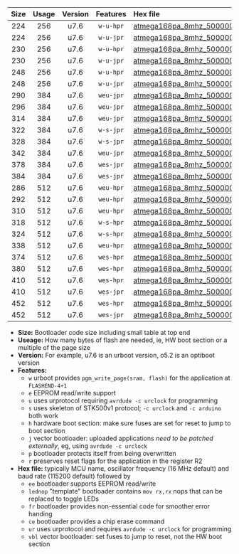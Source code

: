 |Size|Usage|Version|Features|Hex file|
|:-:|:-:|:-:|:-:|:--|
|224|256|u7.6|`w-u-hpr`|[atmega168pa_8mhz_500000bps_ur.hex](https://raw.githubusercontent.com/stefanrueger/urboot/main/atmega168pa_8mhz_500000bps_ur.hex)|
|224|256|u7.6|`w-u-jpr`|[atmega168pa_8mhz_500000bps_ur_vbl.hex](https://raw.githubusercontent.com/stefanrueger/urboot/main/atmega168pa_8mhz_500000bps_ur_vbl.hex)|
|230|256|u7.6|`w-u-hpr`|[atmega168pa_8mhz_500000bps_lednop_ur.hex](https://raw.githubusercontent.com/stefanrueger/urboot/main/atmega168pa_8mhz_500000bps_lednop_ur.hex)|
|230|256|u7.6|`w-u-jpr`|[atmega168pa_8mhz_500000bps_lednop_ur_vbl.hex](https://raw.githubusercontent.com/stefanrueger/urboot/main/atmega168pa_8mhz_500000bps_lednop_ur_vbl.hex)|
|248|256|u7.6|`w-u-hpr`|[atmega168pa_8mhz_500000bps_lednop_fr_ur.hex](https://raw.githubusercontent.com/stefanrueger/urboot/main/atmega168pa_8mhz_500000bps_lednop_fr_ur.hex)|
|248|256|u7.6|`w-u-jpr`|[atmega168pa_8mhz_500000bps_lednop_fr_ur_vbl.hex](https://raw.githubusercontent.com/stefanrueger/urboot/main/atmega168pa_8mhz_500000bps_lednop_fr_ur_vbl.hex)|
|290|384|u7.6|`weu-jpr`|[atmega168pa_8mhz_500000bps_ee_ur_vbl.hex](https://raw.githubusercontent.com/stefanrueger/urboot/main/atmega168pa_8mhz_500000bps_ee_ur_vbl.hex)|
|296|384|u7.6|`weu-jpr`|[atmega168pa_8mhz_500000bps_ee_lednop_ur_vbl.hex](https://raw.githubusercontent.com/stefanrueger/urboot/main/atmega168pa_8mhz_500000bps_ee_lednop_ur_vbl.hex)|
|314|384|u7.6|`weu-jpr`|[atmega168pa_8mhz_500000bps_ee_lednop_fr_ur_vbl.hex](https://raw.githubusercontent.com/stefanrueger/urboot/main/atmega168pa_8mhz_500000bps_ee_lednop_fr_ur_vbl.hex)|
|322|384|u7.6|`w-s-jpr`|[atmega168pa_8mhz_500000bps_vbl.hex](https://raw.githubusercontent.com/stefanrueger/urboot/main/atmega168pa_8mhz_500000bps_vbl.hex)|
|328|384|u7.6|`w-s-jpr`|[atmega168pa_8mhz_500000bps_lednop_vbl.hex](https://raw.githubusercontent.com/stefanrueger/urboot/main/atmega168pa_8mhz_500000bps_lednop_vbl.hex)|
|342|384|u7.6|`weu-jpr`|[atmega168pa_8mhz_500000bps_ee_lednop_fr_ce_ur_vbl.hex](https://raw.githubusercontent.com/stefanrueger/urboot/main/atmega168pa_8mhz_500000bps_ee_lednop_fr_ce_ur_vbl.hex)|
|378|384|u7.6|`wes-jpr`|[atmega168pa_8mhz_500000bps_ee_vbl.hex](https://raw.githubusercontent.com/stefanrueger/urboot/main/atmega168pa_8mhz_500000bps_ee_vbl.hex)|
|384|384|u7.6|`wes-jpr`|[atmega168pa_8mhz_500000bps_ee_lednop_vbl.hex](https://raw.githubusercontent.com/stefanrueger/urboot/main/atmega168pa_8mhz_500000bps_ee_lednop_vbl.hex)|
|286|512|u7.6|`weu-hpr`|[atmega168pa_8mhz_500000bps_ee_ur.hex](https://raw.githubusercontent.com/stefanrueger/urboot/main/atmega168pa_8mhz_500000bps_ee_ur.hex)|
|292|512|u7.6|`weu-hpr`|[atmega168pa_8mhz_500000bps_ee_lednop_ur.hex](https://raw.githubusercontent.com/stefanrueger/urboot/main/atmega168pa_8mhz_500000bps_ee_lednop_ur.hex)|
|310|512|u7.6|`weu-hpr`|[atmega168pa_8mhz_500000bps_ee_lednop_fr_ur.hex](https://raw.githubusercontent.com/stefanrueger/urboot/main/atmega168pa_8mhz_500000bps_ee_lednop_fr_ur.hex)|
|318|512|u7.6|`w-s-hpr`|[atmega168pa_8mhz_500000bps.hex](https://raw.githubusercontent.com/stefanrueger/urboot/main/atmega168pa_8mhz_500000bps.hex)|
|324|512|u7.6|`w-s-hpr`|[atmega168pa_8mhz_500000bps_lednop.hex](https://raw.githubusercontent.com/stefanrueger/urboot/main/atmega168pa_8mhz_500000bps_lednop.hex)|
|338|512|u7.6|`weu-hpr`|[atmega168pa_8mhz_500000bps_ee_lednop_fr_ce_ur.hex](https://raw.githubusercontent.com/stefanrueger/urboot/main/atmega168pa_8mhz_500000bps_ee_lednop_fr_ce_ur.hex)|
|374|512|u7.6|`wes-hpr`|[atmega168pa_8mhz_500000bps_ee.hex](https://raw.githubusercontent.com/stefanrueger/urboot/main/atmega168pa_8mhz_500000bps_ee.hex)|
|380|512|u7.6|`wes-hpr`|[atmega168pa_8mhz_500000bps_ee_lednop.hex](https://raw.githubusercontent.com/stefanrueger/urboot/main/atmega168pa_8mhz_500000bps_ee_lednop.hex)|
|410|512|u7.6|`wes-hpr`|[atmega168pa_8mhz_500000bps_ee_lednop_fr.hex](https://raw.githubusercontent.com/stefanrueger/urboot/main/atmega168pa_8mhz_500000bps_ee_lednop_fr.hex)|
|410|512|u7.6|`wes-jpr`|[atmega168pa_8mhz_500000bps_ee_lednop_fr_vbl.hex](https://raw.githubusercontent.com/stefanrueger/urboot/main/atmega168pa_8mhz_500000bps_ee_lednop_fr_vbl.hex)|
|452|512|u7.6|`wes-hpr`|[atmega168pa_8mhz_500000bps_ee_lednop_fr_ce.hex](https://raw.githubusercontent.com/stefanrueger/urboot/main/atmega168pa_8mhz_500000bps_ee_lednop_fr_ce.hex)|
|452|512|u7.6|`wes-jpr`|[atmega168pa_8mhz_500000bps_ee_lednop_fr_ce_vbl.hex](https://raw.githubusercontent.com/stefanrueger/urboot/main/atmega168pa_8mhz_500000bps_ee_lednop_fr_ce_vbl.hex)|

- **Size:** Bootloader code size including small table at top end
- **Useage:** How many bytes of flash are needed, ie, HW boot section or a multiple of the page size
- **Version:** For example, u7.6 is an urboot version, o5.2 is an optiboot version
- **Features:**
  + `w` urboot provides `pgm_write_page(sram, flash)` for the application at `FLASHEND-4+1`
  + `e` EEPROM read/write support
  + `u` uses urprotocol requiring `avrdude -c urclock` for programming
  + `s` uses skeleton of STK500v1 protocol; `-c urclock` and `-c arduino` both work
  + `h` hardware boot section: make sure fuses are set for reset to jump to boot section
  + `j` vector bootloader: uploaded applications *need to be patched externally*, eg, using `avrdude -c urclock`
  + `p` bootloader protects itself from being overwritten
  + `r` preserves reset flags for the application in the register R2
- **Hex file:** typically MCU name, oscillator frequency (16 MHz default) and baud rate (115200 default) followed by
  + `ee` bootloader supports EEPROM read/write
  + `lednop` "template" bootloader contains `mov rx,rx` nops that can be replaced to toggle LEDs
  + `fr` bootloader provides non-essential code for smoother error handing
  + `ce` bootloader provides a chip erase command
  + `ur` uses urprotocol and requires `avrdude -c urclock` for programming
  + `vbl` vector bootloader: set fuses to jump to reset, not the HW boot section
